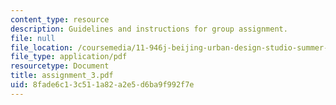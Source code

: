 ```yaml
---
content_type: resource
description: Guidelines and instructions for group assignment.
file: null
file_location: /coursemedia/11-946j-beijing-urban-design-studio-summer-2004/8fade6c13c511a82a2e5d6ba9f992f7e_assignment_3.pdf
file_type: application/pdf
resourcetype: Document
title: assignment_3.pdf
uid: 8fade6c1-3c51-1a82-a2e5-d6ba9f992f7e
---
```

